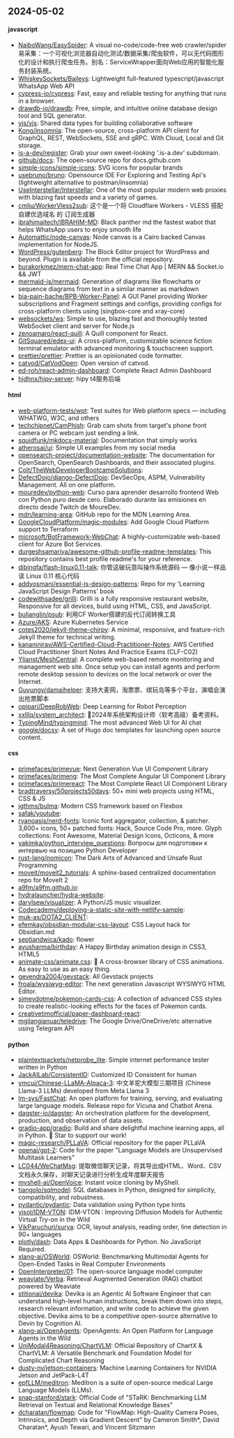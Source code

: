 ## 2024-05-02

#### javascript
* [NaiboWang/EasySpider](https://github.com/NaiboWang/EasySpider): A visual no-code/code-free web crawler/spider易采集：一个可视化浏览器自动化测试/数据采集/爬虫软件，可以无代码图形化的设计和执行爬虫任务。别名：ServiceWrapper面向Web应用的智能化服务封装系统。
* [WhiskeySockets/Baileys](https://github.com/WhiskeySockets/Baileys): Lightweight full-featured typescript/javascript WhatsApp Web API
* [cypress-io/cypress](https://github.com/cypress-io/cypress): Fast, easy and reliable testing for anything that runs in a browser.
* [drawdb-io/drawdb](https://github.com/drawdb-io/drawdb): Free, simple, and intuitive online database design tool and SQL generator.
* [yjs/yjs](https://github.com/yjs/yjs): Shared data types for building collaborative software
* [Kong/insomnia](https://github.com/Kong/insomnia): The open-source, cross-platform API client for GraphQL, REST, WebSockets, SSE and gRPC. With Cloud, Local and Git storage.
* [is-a-dev/register](https://github.com/is-a-dev/register): Grab your own sweet-looking '.is-a.dev' subdomain.
* [github/docs](https://github.com/github/docs): The open-source repo for docs.github.com
* [simple-icons/simple-icons](https://github.com/simple-icons/simple-icons): SVG icons for popular brands
* [usebruno/bruno](https://github.com/usebruno/bruno): Opensource IDE For Exploring and Testing Api's (lightweight alternative to postman/insomnia)
* [UseInterstellar/Interstellar](https://github.com/UseInterstellar/Interstellar): One of the most popular modern web proxies with blazing fast speeds and a variety of games.
* [cmliu/WorkerVless2sub](https://github.com/cmliu/WorkerVless2sub): 这个是一个将 Cloudflare Workers - VLESS 搭配 自建优选域名 的 订阅生成器
* [ibrahimaitech/IBRAHIM-MD](https://github.com/ibrahimaitech/IBRAHIM-MD): Black panther md the fastest wabot that helps WhatsApp users to enjoy smooth life
* [Automattic/node-canvas](https://github.com/Automattic/node-canvas): Node canvas is a Cairo backed Canvas implementation for NodeJS.
* [WordPress/gutenberg](https://github.com/WordPress/gutenberg): The Block Editor project for WordPress and beyond. Plugin is available from the official repository.
* [burakorkmez/mern-chat-app](https://github.com/burakorkmez/mern-chat-app): Real Time Chat App | MERN && Socket.io && JWT
* [mermaid-js/mermaid](https://github.com/mermaid-js/mermaid): Generation of diagrams like flowcharts or sequence diagrams from text in a similar manner as markdown
* [bia-pain-bache/BPB-Worker-Panel](https://github.com/bia-pain-bache/BPB-Worker-Panel): A GUI Panel providing Worker subscriptions and Fragment settings and configs, providing configs for cross-platform clients using (singbox-core and xray-core)
* [websockets/ws](https://github.com/websockets/ws): Simple to use, blazing fast and thoroughly tested WebSocket client and server for Node.js
* [zenoamaro/react-quill](https://github.com/zenoamaro/react-quill): A Quill component for React.
* [GitSquared/edex-ui](https://github.com/GitSquared/edex-ui): A cross-platform, customizable science fiction terminal emulator with advanced monitoring & touchscreen support.
* [prettier/prettier](https://github.com/prettier/prettier): Prettier is an opinionated code formatter.
* [catvod/CatVodOpen](https://github.com/catvod/CatVodOpen): Open version of catvod.
* [ed-roh/react-admin-dashboard](https://github.com/ed-roh/react-admin-dashboard): Complete React Admin Dashboard
* [hjdhnx/hipy-server](https://github.com/hjdhnx/hipy-server): hipy t4服务后端

#### html
* [web-platform-tests/wpt](https://github.com/web-platform-tests/wpt): Test suites for Web platform specs — including WHATWG, W3C, and others
* [techchipnet/CamPhish](https://github.com/techchipnet/CamPhish): Grab cam shots from target's phone front camera or PC webcam just sending a link.
* [squidfunk/mkdocs-material](https://github.com/squidfunk/mkdocs-material): Documentation that simply works
* [atherosai/ui](https://github.com/atherosai/ui): Simple UI examples from my social media
* [opensearch-project/documentation-website](https://github.com/opensearch-project/documentation-website): The documentation for OpenSearch, OpenSearch Dashboards, and their associated plugins.
* [Colt/TheWebDeveloperBootcampSolutions](https://github.com/Colt/TheWebDeveloperBootcampSolutions): 
* [DefectDojo/django-DefectDojo](https://github.com/DefectDojo/django-DefectDojo): DevSecOps, ASPM, Vulnerability Management. All on one platform.
* [mouredev/python-web](https://github.com/mouredev/python-web): Curso para aprender desarrollo frontend Web con Python puro desde cero. Elaborado durante las emisiones en directo desde Twitch de MoureDev.
* [mdn/learning-area](https://github.com/mdn/learning-area): GitHub repo for the MDN Learning Area.
* [GoogleCloudPlatform/magic-modules](https://github.com/GoogleCloudPlatform/magic-modules): Add Google Cloud Platform support to Terraform
* [microsoft/BotFramework-WebChat](https://github.com/microsoft/BotFramework-WebChat): A highly-customizable web-based client for Azure Bot Services.
* [durgeshsamariya/awesome-github-profile-readme-templates](https://github.com/durgeshsamariya/awesome-github-profile-readme-templates): This repository contains best profile readme's for your reference.
* [dibingfa/flash-linux0.11-talk](https://github.com/dibingfa/flash-linux0.11-talk): 你管这破玩意叫操作系统源码 — 像小说一样品读 Linux 0.11 核心代码
* [addyosmani/essential-js-design-patterns](https://github.com/addyosmani/essential-js-design-patterns): Repo for my 'Learning JavaScript Design Patterns' book
* [codewithsadee/grilli](https://github.com/codewithsadee/grilli): Grilli is a fully responsive restaurant website, Responsive for all devices, build using HTML, CSS, and JavaScript.
* [bulianglin/psub](https://github.com/bulianglin/psub): 利用CF Worker搭建的反代订阅转换工具
* [Azure/AKS](https://github.com/Azure/AKS): Azure Kubernetes Service
* [cotes2020/jekyll-theme-chirpy](https://github.com/cotes2020/jekyll-theme-chirpy): A minimal, responsive, and feature-rich Jekyll theme for technical writing.
* [kananinirav/AWS-Certified-Cloud-Practitioner-Notes](https://github.com/kananinirav/AWS-Certified-Cloud-Practitioner-Notes): AWS Certified Cloud Practitioner Short Notes And Practice Exams (CLF-C02)
* [Ylianst/MeshCentral](https://github.com/Ylianst/MeshCentral): A complete web-based remote monitoring and management web site. Once setup you can install agents and perform remote desktop session to devices on the local network or over the Internet.
* [Guyungy/damaihelper](https://github.com/Guyungy/damaihelper): 支持大麦网，淘票票、缤玩岛等多个平台，演唱会演出抢票脚本
* [opipari/DeepRobWeb](https://github.com/opipari/DeepRobWeb): Deep Learning for Robot Perception
* [xxlllq/system_architect](https://github.com/xxlllq/system_architect): 💯2024年系统架构设计师（软考高级）备考资料。
* [TypingMind/typingmind](https://github.com/TypingMind/typingmind): The most advanced Web UI for AI chat
* [google/docsy](https://github.com/google/docsy): A set of Hugo doc templates for launching open source content.

#### css
* [primefaces/primevue](https://github.com/primefaces/primevue): Next Generation Vue UI Component Library
* [primefaces/primeng](https://github.com/primefaces/primeng): The Most Complete Angular UI Component Library
* [primefaces/primereact](https://github.com/primefaces/primereact): The Most Complete React UI Component Library
* [bradtraversy/50projects50days](https://github.com/bradtraversy/50projects50days): 50+ mini web projects using HTML, CSS & JS
* [jgthms/bulma](https://github.com/jgthms/bulma): Modern CSS framework based on Flexbox
* [safak/youtube](https://github.com/safak/youtube): 
* [ryanoasis/nerd-fonts](https://github.com/ryanoasis/nerd-fonts): Iconic font aggregator, collection, & patcher. 3,600+ icons, 50+ patched fonts: Hack, Source Code Pro, more. Glyph collections: Font Awesome, Material Design Icons, Octicons, & more
* [yakimka/python_interview_questions](https://github.com/yakimka/python_interview_questions): Вопросы для подготовки к интервью на позицию Python Developer
* [rust-lang/nomicon](https://github.com/rust-lang/nomicon): The Dark Arts of Advanced and Unsafe Rust Programming
* [moveit/moveit2_tutorials](https://github.com/moveit/moveit2_tutorials): A sphinx-based centralized documentation repo for MoveIt 2
* [a9fm/a9fm.github.io](https://github.com/a9fm/a9fm.github.io): 
* [hydralauncher/hydra-website](https://github.com/hydralauncher/hydra-website): 
* [darylsew/visualizer](https://github.com/darylsew/visualizer): A Python/JS music visualizer.
* [Codecademy/deploying-a-static-site-with-netlify-sample](https://github.com/Codecademy/deploying-a-static-site-with-netlify-sample): 
* [muk-as/DOTA2_CLIENT](https://github.com/muk-as/DOTA2_CLIENT): 
* [efemkay/obsidian-modular-css-layout](https://github.com/efemkay/obsidian-modular-css-layout): CSS Layout hack for Obsidian.md
* [septiandwica/kado](https://github.com/septiandwica/kado): flower
* [ayusharma/birthday](https://github.com/ayusharma/birthday): A Happy Birthday animation design in CSS3, HTML5
* [animate-css/animate.css](https://github.com/animate-css/animate.css): 🍿 A cross-browser library of CSS animations. As easy to use as an easy thing.
* [gevendra2004/gevstack](https://github.com/gevendra2004/gevstack): All Gevstack projects
* [froala/wysiwyg-editor](https://github.com/froala/wysiwyg-editor): The next generation Javascript WYSIWYG HTML Editor.
* [simeydotme/pokemon-cards-css](https://github.com/simeydotme/pokemon-cards-css): A collection of advanced CSS styles to create realistic-looking effects for the faces of Pokemon cards.
* [creativetimofficial/paper-dashboard-react](https://github.com/creativetimofficial/paper-dashboard-react): 
* [mgilangjanuar/teledrive](https://github.com/mgilangjanuar/teledrive): The Google Drive/OneDrive/etc alternative using Telegram API

#### python
* [plaintextpackets/netprobe_lite](https://github.com/plaintextpackets/netprobe_lite): Simple internet performance tester written in Python
* [JackAILab/ConsistentID](https://github.com/JackAILab/ConsistentID): Customized ID Consistent for human
* [ymcui/Chinese-LLaMA-Alpaca-3](https://github.com/ymcui/Chinese-LLaMA-Alpaca-3): 中文羊驼大模型三期项目 (Chinese Llama-3 LLMs) developed from Meta Llama 3
* [lm-sys/FastChat](https://github.com/lm-sys/FastChat): An open platform for training, serving, and evaluating large language models. Release repo for Vicuna and Chatbot Arena.
* [dagster-io/dagster](https://github.com/dagster-io/dagster): An orchestration platform for the development, production, and observation of data assets.
* [gradio-app/gradio](https://github.com/gradio-app/gradio): Build and share delightful machine learning apps, all in Python. 🌟 Star to support our work!
* [magic-research/PLLaVA](https://github.com/magic-research/PLLaVA): Official repository for the paper PLLaVA
* [openai/gpt-2](https://github.com/openai/gpt-2): Code for the paper "Language Models are Unsupervised Multitask Learners"
* [LC044/WeChatMsg](https://github.com/LC044/WeChatMsg): 提取微信聊天记录，将其导出成HTML、Word、CSV文档永久保存，对聊天记录进行分析生成年度聊天报告
* [myshell-ai/OpenVoice](https://github.com/myshell-ai/OpenVoice): Instant voice cloning by MyShell.
* [tiangolo/sqlmodel](https://github.com/tiangolo/sqlmodel): SQL databases in Python, designed for simplicity, compatibility, and robustness.
* [pydantic/pydantic](https://github.com/pydantic/pydantic): Data validation using Python type hints
* [yisol/IDM-VTON](https://github.com/yisol/IDM-VTON): IDM-VTON : Improving Diffusion Models for Authentic Virtual Try-on in the Wild
* [VikParuchuri/surya](https://github.com/VikParuchuri/surya): OCR, layout analysis, reading order, line detection in 90+ languages
* [plotly/dash](https://github.com/plotly/dash): Data Apps & Dashboards for Python. No JavaScript Required.
* [xlang-ai/OSWorld](https://github.com/xlang-ai/OSWorld): OSWorld: Benchmarking Multimodal Agents for Open-Ended Tasks in Real Computer Environments
* [OpenInterpreter/01](https://github.com/OpenInterpreter/01): The open-source language model computer
* [weaviate/Verba](https://github.com/weaviate/Verba): Retrieval Augmented Generation (RAG) chatbot powered by Weaviate
* [stitionai/devika](https://github.com/stitionai/devika): Devika is an Agentic AI Software Engineer that can understand high-level human instructions, break them down into steps, research relevant information, and write code to achieve the given objective. Devika aims to be a competitive open-source alternative to Devin by Cognition AI.
* [xlang-ai/OpenAgents](https://github.com/xlang-ai/OpenAgents): OpenAgents: An Open Platform for Language Agents in the Wild
* [UniModal4Reasoning/ChartVLM](https://github.com/UniModal4Reasoning/ChartVLM): Official Repository of ChartX & ChartVLM: A Versatile Benchmark and Foundation Model for Complicated Chart Reasoning
* [dusty-nv/jetson-containers](https://github.com/dusty-nv/jetson-containers): Machine Learning Containers for NVIDIA Jetson and JetPack-L4T
* [epfLLM/meditron](https://github.com/epfLLM/meditron): Meditron is a suite of open-source medical Large Language Models (LLMs).
* [snap-stanford/stark](https://github.com/snap-stanford/stark): Official Code of "STaRK: Benchmarking LLM Retrieval on Textual and Relational Knowledge Bases"
* [dcharatan/flowmap](https://github.com/dcharatan/flowmap): Code for "FlowMap: High-Quality Camera Poses, Intrinsics, and Depth via Gradient Descent" by Cameron Smith*, David Charatan*, Ayush Tewari, and Vincent Sitzmann
